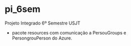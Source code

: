 # pi_6sem
Projeto Integrado 6º Semestre USJT


- pacote resources com comunicação a PersouGroups e PersongrouPerson do Azure.
